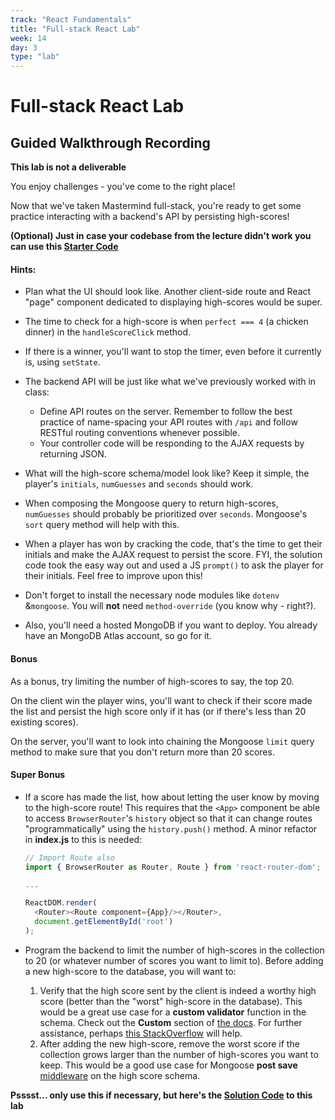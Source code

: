 ```yaml
---
track: "React Fundamentals"
title: "Full-stack React Lab"
week: 14
day: 3
type: "lab"
---
```



# Full-stack React Lab

## Guided Walkthrough Recording


**This lab is not a deliverable**

You enjoy challenges - you've come to the right place!

Now that we've taken Mastermind full-stack, you're ready to get some practice interacting with a backend's API by persisting high-scores!

**(Optional) Just in case your codebase from the lecture didn't work you can use this <a href="./react-mastermind-starter.zip" download>Starter Code</a>**


#### Hints:

- Plan what the UI should look like. Another client-side route and React "page" component dedicated to displaying high-scores would be super.

- The time to check for a high-score is when `perfect === 4` (a chicken dinner) in the `handleScoreClick` method.

- If there is a winner, you'll want to stop the timer, even before it currently is, using `setState`.

- The backend API will be just like what we've previously worked with in class:
	- Define API routes on the server. Remember to follow the best practice of name-spacing your API routes with `/api` and follow RESTful routing conventions whenever possible.
	- Your controller code will be responding to the AJAX requests by returning JSON.

- What will the high-score schema/model look like? Keep it simple, the player's `initials`, `numGuesses` and `seconds` should work.

- When composing the Mongoose query to return high-scores, `numGuesses` should probably be prioritized over `seconds`. Mongoose's `sort` query method will help with this.

- When a player has won by cracking the code, that's the time to get their initials and make the AJAX request to persist the score. FYI, the solution code took the easy way out and used a JS `prompt()` to ask the player for their initials. Feel free to improve upon this!

- Don't forget to install the necessary node modules like `dotenv` &`mongoose`. You will **not** need `method-override` (you know why - right?).

- Also, you'll need a hosted MongoDB if you want to deploy. You already have an MongoDB Atlas account, so go for it.

#### Bonus

As a bonus, try limiting the number of high-scores to say, the top 20.

On the client win the player wins, you'll want to check if their score made the list and persist the high score only if it has (or if there's less than 20 existing scores).

On the server, you'll want to look into chaining the Mongoose `limit` query method to make sure that you don't return more than 20 scores.

#### Super Bonus

- If a score has made the list, how about letting the user know by moving to the high-score route! This requires that the `<App>` component be able to access `BrowserRouter`'s `history` object so that it can change routes "programmatically" using the `history.push()` method. A minor refactor in **index.js** to this is needed:

	```js
	// Import Route also
	import { BrowserRouter as Router, Route } from 'react-router-dom';
	
	...
	
	ReactDOM.render(
	  <Router><Route component={App}/></Router>,
	  document.getElementById('root')
	);
	```

- Program the backend to limit the number of high-scores in the collection to 20 (or whatever number of scores you want to limit to). Before adding a new high-score to the database, you will want to:
	1. Verify that the high score sent by the client is indeed a worthy high score (better than the "worst" high-score in the database). This would be a great use case for a **custom validator** function in the schema.  Check out the **Custom** section of [the docs](http://mongoosejs.com/docs/validation.html). For further assistance, perhaps [this StackOverflow](https://stackoverflow.com/questions/43962430/mongoose-how-to-prevent-mongodb-to-save-duplicate-email-records-in-database) will help.
	2. After adding the new high-score, remove the worst score if the collection grows larger than the number of high-scores you want to keep.  This would be a good use case for Mongoose **post save** [middleware](http://mongoosejs.com/docs/middleware.html) on the high score schema.


**Psssst... only use this if necessary, but here's the <a href="./react-mastermind-solution.zip" download>Solution Code</a> to this lab**




